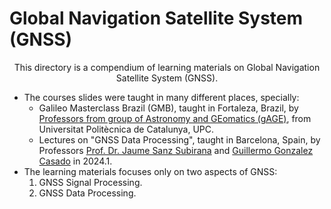 # Global Navigation Satellite System (GNSS)

<p align="center">
  This directory is a compendium of learning materials on Global Navigation Satellite System (GNSS).
</p>

- The courses slides were taught in many different places, specially:
  - Galileo Masterclass Brazil (GMB), taught in Fortaleza, Brazil, by [Professors from group of Astronomy and GEomatics (gAGE)][1], from Universitat Politècnica de Catalunya, UPC.
  - Lectures on "GNSS Data Processing", taught in Barcelona, Spain, by Professors [Prof. Dr. Jaume Sanz Subirana][2] and [Guillermo Gonzalez Casado][3] in 2024.1.
- The learning materials focuses only on two aspects of GNSS:
  1. GNSS Signal Processing.
  2. GNSS Data Processing.

[1]: https://gage.upc.edu/en/personnel/permanent-staff
[2]: https://gage.upc.edu/en/personnel/permanent-staff/jaume.sanz
[3]: https://gage.upc.edu/en/personnel/permanent-staff/dr-guillermo-gonzalez-casado

